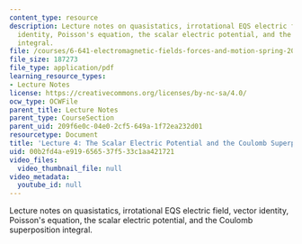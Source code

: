 ```yaml
---
content_type: resource
description: Lecture notes on quasistatics, irrotational EQS electric field, vector
  identity, Poisson's equation, the scalar electric potential, and the Coulomb superposition
  integral.
file: /courses/6-641-electromagnetic-fields-forces-and-motion-spring-2005/00b2fd4ae919656537f533c1aa421721_lecture4.pdf
file_size: 187273
file_type: application/pdf
learning_resource_types:
- Lecture Notes
license: https://creativecommons.org/licenses/by-nc-sa/4.0/
ocw_type: OCWFile
parent_title: Lecture Notes
parent_type: CourseSection
parent_uid: 209f6e0c-04e0-2cf5-649a-1f72ea232d01
resourcetype: Document
title: 'Lecture 4: The Scalar Electric Potential and the Coulomb Superposition Integral '
uid: 00b2fd4a-e919-6565-37f5-33c1aa421721
video_files:
  video_thumbnail_file: null
video_metadata:
  youtube_id: null
---
```

Lecture notes on quasistatics, irrotational EQS electric field, vector identity, Poisson's equation, the scalar electric potential, and the Coulomb superposition integral.